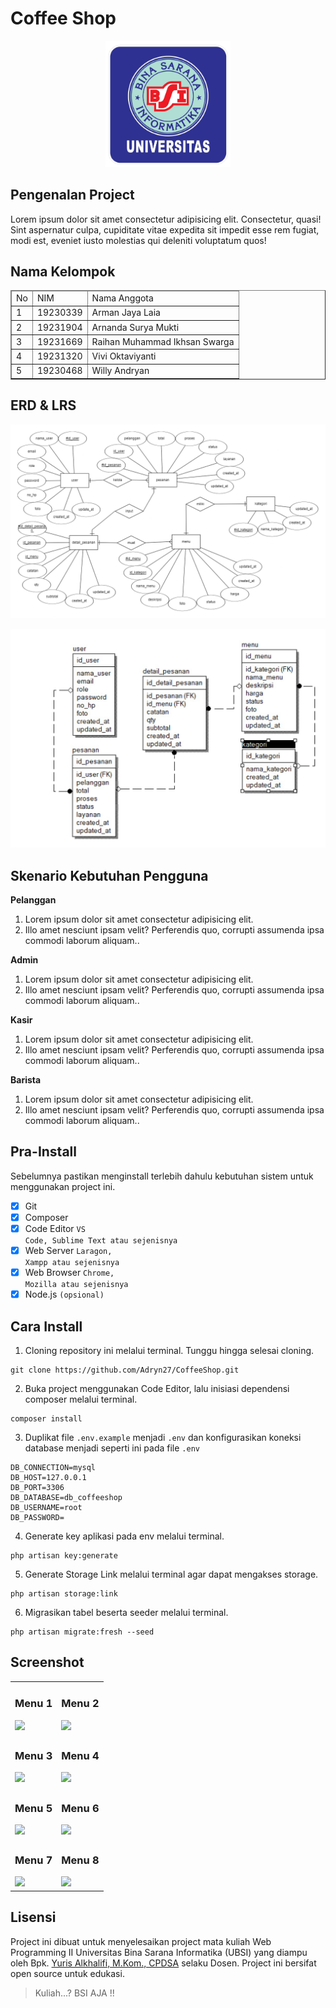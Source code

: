 # Coffee Shop

<p align="center"><img src="public/image/UBSI.png" width="200" alt="Logo UBSI"></p>


## Pengenalan Project

Lorem ipsum dolor sit amet consectetur adipisicing elit. Consectetur, quasi! Sint aspernatur culpa, cupiditate vitae expedita sit impedit esse rem fugiat, modi est, eveniet iusto molestias qui deleniti voluptatum quos!

## Nama Kelompok
<table border="1">
  <thead>
    <tr>
      <td>No</td>
      <td>NIM</td>
      <td>Nama Anggota</td>
    </tr>
  <thead>
  <tbody>
    <tr>
      <td>1</td>
      <td>19230339</td>
      <td>Arman Jaya Laia</td>
    </tr>
    <tr>
      <td>2</td>
      <td>19231904</td>
      <td>Arnanda Surya Mukti</td>
    </tr>
    <tr>
      <td>3</td>
      <td>19231669</td>
      <td>Raihan Muhammad Ikhsan Swarga</td>
    </tr>
    <tr>
      <td>4</td>
      <td>19231320</td>
      <td>Vivi Oktaviyanti</td>
    </tr>
    <tr>
      <td>5</td>
      <td>19230468</td>
      <td>Willy Andryan</td>
    </tr>
  </tbody>
</table>

## ERD & LRS
<p align="center"><img src="public/image/ERD.png" width="600" alt="ERD"></p>
<p align="center"><img src="public/image/LRS.jpeg" width="600" alt="LRS"></p>

## Skenario Kebutuhan Pengguna
<strong>Pelanggan</strong>
<ol>
<li>Lorem ipsum dolor sit amet consectetur adipisicing elit.</li>
<li>Illo amet nesciunt ipsam velit? Perferendis quo, corrupti assumenda ipsa commodi laborum aliquam..</li>
</ol>

<strong>Admin</strong>
<ol>
<li>Lorem ipsum dolor sit amet consectetur adipisicing elit.</li>
<li>Illo amet nesciunt ipsam velit? Perferendis quo, corrupti assumenda ipsa commodi laborum aliquam..</li>
</ol>

<strong>Kasir</strong>
<ol>
<li>Lorem ipsum dolor sit amet consectetur adipisicing elit.</li>
<li>Illo amet nesciunt ipsam velit? Perferendis quo, corrupti assumenda ipsa commodi laborum aliquam..</li>
</ol>

<strong>Barista</strong>
<ol>
<li>Lorem ipsum dolor sit amet consectetur adipisicing elit.</li>
<li>Illo amet nesciunt ipsam velit? Perferendis quo, corrupti assumenda ipsa commodi laborum aliquam..</li>
</ol>
<!-- Sesuaikan dengan hak akses dari project masing-masing kelompok -->

## Pra-Install
Sebelumnya pastikan menginstall terlebih dahulu kebutuhan sistem untuk menggunakan project ini.
- [x] Git
- [x] Composer
- [x] Code Editor <code>VS Code, Sublime Text atau sejenisnya</code>
- [x] Web Server <code>Laragon, Xampp atau sejenisnya</code>
- [x] Web Browser <code>Chrome, Mozilla atau sejenisnya</code>
- [x] Node.js <code>(opsional)</code>

## Cara Install
1. Cloning repository ini melalui terminal. Tunggu hingga selesai cloning.
```
git clone https://github.com/Adryn27/CoffeeShop.git
```
<!-- Ubah link diatas dengan link repository yang kalian -->

2.  Buka project menggunakan Code Editor, lalu inisiasi dependensi composer melalui terminal.
```
composer install
```
3. Duplikat file `.env.example` menjadi `.env` dan konfigurasikan koneksi database menjadi seperti ini pada file `.env`
```
DB_CONNECTION=mysql
DB_HOST=127.0.0.1
DB_PORT=3306
DB_DATABASE=db_coffeeshop
DB_USERNAME=root
DB_PASSWORD=
```
<!-- Ubah nama DB sesuai nama DB projectnya -->

4. Generate key aplikasi pada env melalui terminal.
```
php artisan key:generate
```
5. Generate Storage Link melalui terminal agar dapat mengakses storage.
```
php artisan storage:link
```
6. Migrasikan tabel beserta seeder melalui terminal.
```
php artisan migrate:fresh --seed
```

## Screenshot
<table width="100%">
<tr>
<td><h3 align="center">Menu 1</h3><img src="folder/image1.jpg"></td>
<td><h3 align="center">Menu 2</h3><img src="folder/image2.jpg"></td>
</tr>
<tr>
<td><h3 align="center">Menu 3</h3><img src="folder/image3.jpg"></td>
<td><h3 align="center">Menu 4</h3><img src="folder/image4.jpg"></td>
</tr>
<tr>
<td><h3 align="center">Menu 5</h3><img src="folder/image5.jpg"></td>
<td><h3 align="center">Menu 6</h3><img src="folder/image6.jpg"></td>
</tr>
<tr>
<td><h3 align="center">Menu 7</h3><img src="folder/image7.jpg"></td>
<td><h3 align="center">Menu 8</h3><img src="folder/image8.jpg"></td>
</tr>
</table>

## Lisensi

Project ini dibuat untuk menyelesaikan project mata kuliah Web Programming II Universitas Bina Sarana Informatika (UBSI) yang diampu oleh Bpk. <a href="https://github.com/yuris60">Yuris Alkhalifi, M.Kom., CPDSA</a> selaku Dosen. Project ini bersifat open source untuk edukasi.
<!-- Kalian boleh mengubah bentuk lisensi ini sesuai kesepakatan kelompok apakah akan bersifat open source atau tidak -->
<blockquote>Kuliah...? BSI AJA !!</blockquote>